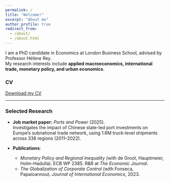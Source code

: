 ```yaml
---
permalink: /
title: "Welcome!"
excerpt: "About me"
author_profile: true
redirect_from:
  - /about/
  - /about.html
---
```



I am a PhD candidate in Economics at London Business School, advised by Professor Hélène Rey.  
My research interests include **applied macroeconomics, international trade, monetary policy, and urban economics**.  

### CV
[Download my CV](/files/KNikalexi_CV.pdf)

---

### Selected Research
- **Job market paper:** *Ports and Power* (2025).  
  Investigates the impact of Chinese state-led port investments on Europe’s subnational trade network, using 1.6M truck-level shipments across 338 regions (2011–2022).  

- **Publications**:  
  - *Monetary Policy and Regional Inequality* (with de Groot, Hauptmeier, Holm-Hadulla). ECB WP 2385. R&R at *The Economic Journal*.  
  - *The Globalization of Corporate Control* (with Fonseca, Papaioannou). *Journal of International Economics*, 2023.  

